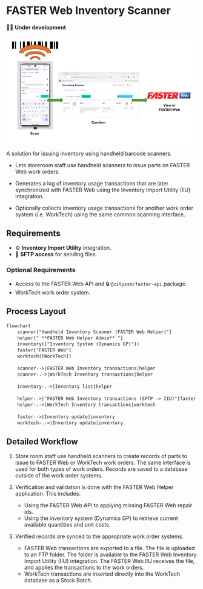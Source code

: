 # FASTER Web Inventory Scanner

🧑‍💻 **Under development**

![Inventory Scanner Module Workflow](./docs/scanConfirmView.png)

A solution for issuing inventory using handheld barcode scanners.

- Lets storeroom staff use handheld scanners to issue parts on FASTER Web work orders.

- Generates a log of inventory usage transactions that are later synchronized with FASTER Web
  using the Inventory Import Utility (IIU) integration.

- Optionally collects inventory usage transactions for another work order system (i.e. WorkTech)
  using the same common scanning interface.

## Requirements

- ⚙️ **Inventory Import Utility** integration.
- 📂 **SFTP access** for sending files.

### Optional Requirements

- Access to the FASTER Web API and 🔒 `@cityssm/faster-api` package.
- WorkTech work order system.

## Process Layout

```mermaid
flowchart
    scanner["Handheld Inventory Scanner (FASTER Web Helper)"]
    helper["`**FASTER Web Helper Admin**`"]
    inventory(["Inventory System (Dynamics GP)"])
    faster["FASTER Web"]
    worktech([WorkTech])

    scanner-->|FASTER Web Inventory transactions|helper
    scanner-.->|WorkTech Inventory transactions|helper

    inventory-.->|Inventory list|helper

    helper-->|"FASTER Web Inventory transactions (SFTP -> IIU)"|faster
    helper-.->|WorkTech Inventory transactions|worktech

    faster-->|Inventory update|inventory
    worktech-.->|Inventory update|inventory
```

## Detailed Workflow

1. Store room staff use handheld scanners to create records of parts to issue to
   FASTER Web or WorkTech work orders.
   The same interface is used for both types of work orders.
   Records are saved to a database outside of the work order systems.

2. Verification and validation is done with the FASTER Web Helper application.
   This includes:

   - Using the FASTER Web API to applying missing FASTER Web repair ids.
   - Using the inventory system (Dynamics GP) to retrieve current available quantities and unit costs.

3. Verified records are synced to the appropriate work order systems.
   - FASTER Web transactions are exported to a file.
     The file is uploaded to an FTP folder.
     The folder is available to the FASTER Web Inventory Import Utility (IIU) integration.
     The FASTER Web IIU receives the file, and applies the transactions to the work orders.
   - WorkTech transactions are inserted directly into the WorkTech database
     as a Stock Batch.

